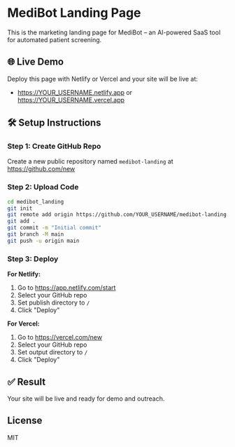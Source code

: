 
# MediBot Landing Page

This is the marketing landing page for MediBot – an AI-powered SaaS tool for automated patient screening.

## 🌐 Live Demo
Deploy this page with Netlify or Vercel and your site will be live at:
- https://YOUR_USERNAME.netlify.app or https://YOUR_USERNAME.vercel.app

## 🛠 Setup Instructions

### Step 1: Create GitHub Repo
Create a new public repository named `medibot-landing` at https://github.com/new

### Step 2: Upload Code

```bash
cd medibot_landing
git init
git remote add origin https://github.com/YOUR_USERNAME/medibot-landing.git
git add .
git commit -m "Initial commit"
git branch -M main
git push -u origin main
```

### Step 3: Deploy

**For Netlify:**
1. Go to https://app.netlify.com/start
2. Select your GitHub repo
3. Set publish directory to `/`
4. Click "Deploy"

**For Vercel:**
1. Go to https://vercel.com/new
2. Select your GitHub repo
3. Set output directory to `/`
4. Click "Deploy"

## ✅ Result
Your site will be live and ready for demo and outreach.

## License
MIT
